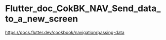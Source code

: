 # Flutter_doc_CokBK_NAV_Send_data_to_a_new_screen
 https://docs.flutter.dev/cookbook/navigation/passing-data
